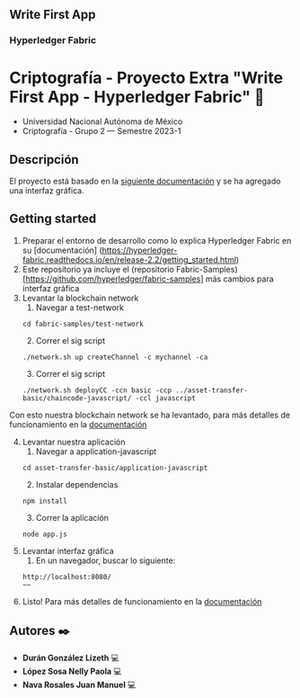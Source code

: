 ## Write First App 
### Hyperledger Fabric

# Criptografía - Proyecto Extra "Write First App - Hyperledger Fabric" 🚀
* Universidad Nacional Autónoma de México
* Criptografía - Grupo 2 — Semestre 2023-1

## Descripción 
El proyecto está basado en la [siguiente documentación](https://hyperledger-fabric.readthedocs.io/en/release-2.2/write_first_app.html) y se ha agregado una interfaz gráfica. 

## Getting started
1. Preparar el entorno de desarrollo como lo explica Hyperledger Fabric en su [documentación] (https://hyperledger-fabric.readthedocs.io/en/release-2.2/getting_started.html) 
2. Este repositorio ya incluye el (repositorio Fabric-Samples)[https://github.com/hyperledger/fabric-samples] más cambios para interfaz gráfica
3. Levantar la blockchain network 
    1) Navegar a test-network
    ~~~
    cd fabric-samples/test-network
    ~~~
    2) Correr el sig script
    ~~~
    ./network.sh up createChannel -c mychannel -ca
    ~~~
    3) Correr el sig script 
    ~~~
    ./network.sh deployCC -ccn basic -ccp ../asset-transfer-basic/chaincode-javascript/ -ccl javascript
    ~~~
Con esto nuestra blockchain network se ha levantado, para más detalles de funcionamiento en la [documentación](https://hyperledger-fabric.readthedocs.io/en/release-2.2/write_first_app.html)


4. Levantar nuestra aplicación
    1) Navegar a application-javascript
    ~~~
    cd asset-transfer-basic/application-javascript
    ~~~
    2) Instalar dependencias
    ~~~
    npm install
    ~~~
    3) Correr la aplicación 
    ~~~
    node app.js
    ~~~
5) Levantar interfaz gráfica 
    1) En un navegador, buscar lo siguiente:
    ~~~
    http://localhost:8080/
    ~~

6) Listo! 
Para más detalles de funcionamiento en la [documentación](https://hyperledger-fabric.readthedocs.io/en/release-2.2/write_first_app.html)

## Autores ✒️
* **Durán González Lizeth** 💻  
* **López Sosa Nelly Paola** 💻 
* **Nava Rosales Juan Manuel** 💻  
